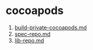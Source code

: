 # cocoapods

1. [build-private-cocoapods.md](build-private-cocoapods.md "mention")
2. [spec-repo.md](spec-repo.md "mention")
3. [lib-repo.md](lib-repo.md "mention")
